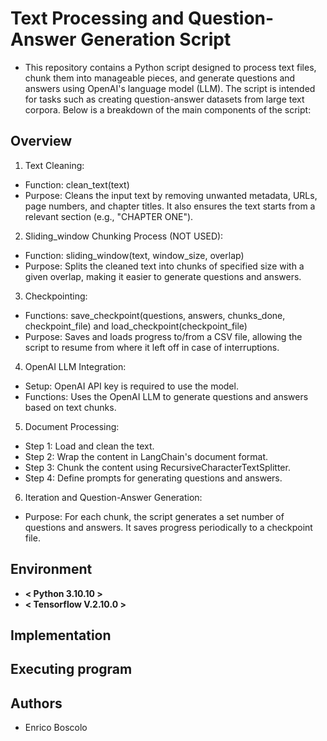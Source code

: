 # Text Processing and Question-Answer Generation Script

* This repository contains a Python script designed to process text files, chunk them into manageable pieces, and generate questions and answers using OpenAI's language model (LLM). The script is intended for tasks such as creating question-answer datasets from large text corpora. Below is a breakdown of the main components of the script:

## Overview
1. Text Cleaning:

* Function: clean_text(text)
* Purpose: Cleans the input text by removing unwanted metadata, URLs, page numbers, and chapter titles. It also ensures the text starts from a relevant section (e.g., "CHAPTER ONE").

2. Sliding_window Chunking Process (NOT USED):

* Function: sliding_window(text, window_size, overlap)
* Purpose: Splits the cleaned text into chunks of specified size with a given overlap, making it easier to generate questions and answers.

3. Checkpointing:

* Functions: save_checkpoint(questions, answers, chunks_done, checkpoint_file) and load_checkpoint(checkpoint_file)
* Purpose: Saves and loads progress to/from a CSV file, allowing the script to resume from where it left off in case of interruptions.

4. OpenAI LLM Integration:

* Setup: OpenAI API key is required to use the model.
* Functions: Uses the OpenAI LLM to generate questions and answers based on text chunks.

5. Document Processing:

* Step 1: Load and clean the text.
* Step 2: Wrap the content in LangChain's document format.
* Step 3: Chunk the content using RecursiveCharacterTextSplitter.
* Step 4: Define prompts for generating questions and answers.

6. Iteration and Question-Answer Generation:

* Purpose: For each chunk, the script generates a set number of questions and answers. It saves progress periodically to a checkpoint file.

## Environment
* **< Python 3.10.10 >**
* **< Tensorflow V.2.10.0 >**

## Implementation



## Executing program



## Authors

* Enrico Boscolo
